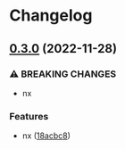 # Changelog

## [0.3.0](https://github.com/domicileapp/domicile/compare/web-v0.2.0...web-v0.3.0) (2022-11-28)


### ⚠ BREAKING CHANGES

* nx

### Features

* nx ([18acbc8](https://github.com/domicileapp/domicile/commit/18acbc8bb46e080a0ca85f5ece303270be804e41))
